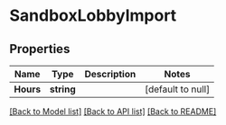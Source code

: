 # SandboxLobbyImport

## Properties
Name | Type | Description | Notes
------------ | ------------- | ------------- | -------------
**Hours** | **string** |  | [default to null]

[[Back to Model list]](../README.md#documentation-for-models) [[Back to API list]](../README.md#documentation-for-api-endpoints) [[Back to README]](../README.md)


